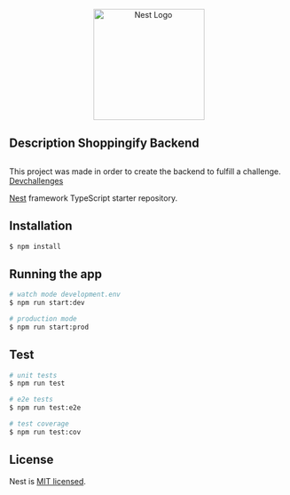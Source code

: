 <p align="center">
  <a href="http://nestjs.com/" target="blank"><img src="https://nestjs.com/img/logo-small.svg" width="200" alt="Nest Logo" /></a>
</p>

## Description Shoppingify Backend

##
This project was made in order to create the backend to fulfill a challenge. [Devchallenges](https://devchallenges.io/challenges/mGd5VpbO4JnzU6I9l96x)

[Nest](https://github.com/nestjs/nest) framework TypeScript starter repository.

## Installation

```bash
$ npm install
```

## Running the app

```bash
# watch mode development.env
$ npm run start:dev

# production mode
$ npm run start:prod
```

## Test

```bash
# unit tests
$ npm run test

# e2e tests
$ npm run test:e2e

# test coverage
$ npm run test:cov
```

## License

Nest is [MIT licensed](LICENSE).
